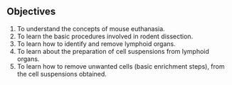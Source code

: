 ## Objectives
 

1. To understand the concepts of mouse euthanasia.
2. To learn the basic procedures involved in rodent dissection.
3. To learn how to identify and remove lymphoid organs.
4. To learn about the preparation of cell suspensions from lymphoid organs.
5. To learn how to remove unwanted cells (basic enrichment steps), from the cell suspensions obtained.
